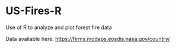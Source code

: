 # US-Fires-R
Use of R to analyze and plot forest fire data

Data available here: https://firms.modaps.eosdis.nasa.gov/country/
